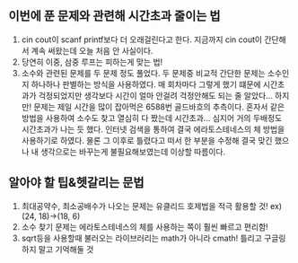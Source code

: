 
## 이번에 푼 문제와 관련해 시간초과 줄이는 법
1. cin cout이 scanf printf보다 더 오래걸린다고 한다. 지금까지 cin cout이 간단해서 계속 써왔는데 오늘 처음 안 사실이다.
2. 당연히 이중, 삼중 루프는 피하는게 맞는 법!
3. 소수와 관련된 문제를 두 문제 정도 풀었다. 두 문제중 비교적 간단한 문제는 소수인지 하나하나 판별하는 방식을 사용하였다. 매 회차마다 그렇게 했기 떄문에 시간초과가 걱정되었지만 생각보다 시간이 얼마 안걸려 걱정안해도 되는 줄 알았다...
하지만! 문제는 제일 시간을 많이 잡아먹은 6588번 골드바흐의 추측이다. 혼자서 같은 방법을 사용하여 소수도 찾고 열심히 다 짰는데 시간초과... 심지어 거의 두배정도 시간초과가 나는 듯 했다. 인터넷 검색을 통하여 결국 에라토스테네스의 체 방법을 사용하기로 하였다.
물론 그 이후로 틀렸다고 떠서 한 부분을 수정해 결국 맞긴 했으나 내 생각으로는 바꾸는게 불필요해보였는데 이상할 따름이다.

## 알아야 할 팁&헷갈리는 문법
1. 최대공약수, 최소공배수가 나오는 문제는 유클리드 호제법을 적극 활용할 것!
ex) (24, 18)->(18, 6)
2. 소수 찾기 문제는 에라토스테네스의 체를 사용하는 쪽이 훨씬 빠르고 편리함!
3. sqrt등을 사용할때 불러오는 라이브러리는 math가 아니라 cmath! 틀리고 구글링하지 말고 기억해둘 것
